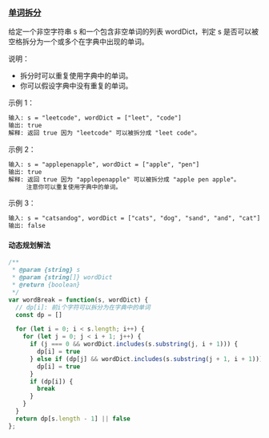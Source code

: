 ### [单词拆分](https://leetcode-cn.com/problems/word-break/)

给定一个非空字符串 s 和一个包含非空单词的列表 wordDict，判定 s 是否可以被空格拆分为一个或多个在字典中出现的单词。

说明：
- 拆分时可以重复使用字典中的单词。
- 你可以假设字典中没有重复的单词。

示例 1：
```html
输入: s = "leetcode", wordDict = ["leet", "code"]
输出: true
解释: 返回 true 因为 "leetcode" 可以被拆分成 "leet code"。
```

示例 2：
```html
输入: s = "applepenapple", wordDict = ["apple", "pen"]
输出: true
解释: 返回 true 因为 "applepenapple" 可以被拆分成 "apple pen apple"。
     注意你可以重复使用字典中的单词。
```

示例 3：
```html
输入: s = "catsandog", wordDict = ["cats", "dog", "sand", "and", "cat"]
输出: false
```

#### 动态规划解法
```javascript
/**
 * @param {string} s
 * @param {string[]} wordDict
 * @return {boolean}
 */
var wordBreak = function(s, wordDict) {
  // dp[i]: 前i个字符可以拆分为在字典中的单词
  const dp = []

  for (let i = 0; i < s.length; i++) {
    for (let j = 0; j < i + 1; j++) {
      if (j === 0 && wordDict.includes(s.substring(j, i + 1))) {
        dp[i] = true
      } else if (dp[j] && wordDict.includes(s.substring(j + 1, i + 1))) {
        dp[i] = true
      }
      if (dp[i]) {
        break
      }
    }
  }
  return dp[s.length - 1] || false
};
```

